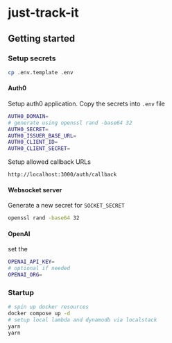 # just-track-it

## Getting started

### Setup secrets

```bash
cp .env.template .env
```

#### Auth0

Setup auth0 application.
Copy the secrets into `.env` file

```bash
AUTH0_DOMAIN=
# generate using openssl rand -base64 32
AUTH0_SECRET=
AUTH0_ISSUER_BASE_URL=
AUTH0_CLIENT_ID=
AUTH0_CLIENT_SECRET=
```

Setup allowed callback URLs

`http://localhost:3000/auth/callback`

#### Websocket server

Generate a new secret for `SOCKET_SECRET`

```bash
openssl rand -base64 32
```

#### OpenAI

set the

```bash
OPENAI_API_KEY=
# optional if needed
OPENAI_ORG=
```

### Startup

```bash
# spin up docker resources
docker compose up -d
# setup local lambda and dynamodb via localstack
yarn
yarn
```
